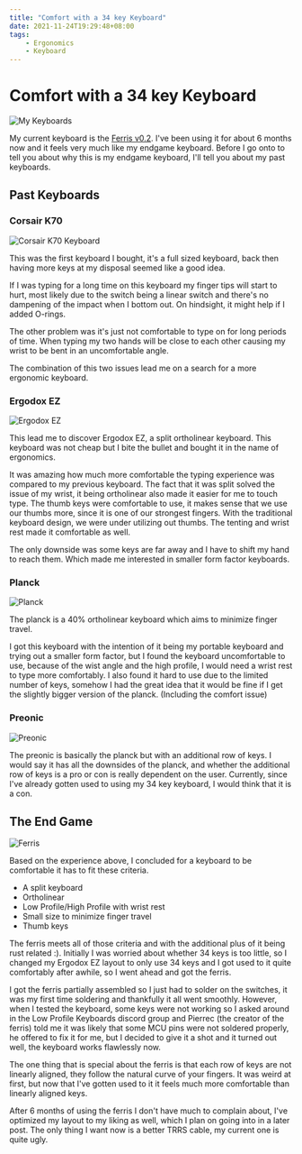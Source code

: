 ```yaml
---
title: "Comfort with a 34 key Keyboard"
date: 2021-11-24T19:29:48+08:00
tags:
    - Ergonomics
    - Keyboard
---
```


# Comfort with a 34 key Keyboard
![My Keyboards](/2021-11-24-Comfort-with-a-34-key-Keyboard/keyboards.jpg)

My current keyboard is the [Ferris v0.2](https://github.com/pierrechevalier83/ferris). I've been
using it for about 6 months now and it feels very much like my endgame keyboard. Before I go onto to
tell you about why this is my endgame keyboard, I'll tell you about my past keyboards.

## Past Keyboards

### Corsair K70

![Corsair K70 Keyboard](/2021-11-24-Comfort-with-a-34-key-Keyboard/corsair-keyboard.png)

This was the first keyboard I bought, it's a full sized keyboard, back then having more keys at my disposal seemed like a good idea.

If I was typing for a long time on this keyboard my finger tips will start to hurt, most likely due
to the switch being a linear switch and there's no dampening of the impact when I bottom out. On
hindsight, it might help if I added O-rings.

The other problem was it's just not comfortable to type on for long periods of time. When typing my
two hands will be close to each other causing my wrist to be bent in an uncomfortable angle.

The combination of this two issues lead me on a search for a more ergonomic keyboard.

### Ergodox EZ
![Ergodox EZ](/2021-11-24-Comfort-with-a-34-key-Keyboard/ergodox-ez.jpg)

This lead me to discover Ergodox EZ, a split ortholinear keyboard. This keyboard was not cheap but I
bite the bullet and bought it in the name of ergonomics.

It was amazing how much more comfortable the typing experience was compared to my previous keyboard.
The fact that it was split solved the issue of my wrist, it being ortholinear also made it easier
for me to touch type. The thumb keys were comfortable to use, it makes sense that we use our thumbs
more, since it is one of our strongest fingers. With the traditional keyboard design, we were under
utilizing out thumbs. The tenting and wrist rest made it comfortable as well.

The only downside was some keys are far away and I have to shift my hand to reach them. Which made
me interested in smaller form factor keyboards.

### Planck
![Planck](/2021-11-24-Comfort-with-a-34-key-Keyboard/planck.jpg)

The planck is a 40% ortholinear keyboard which aims to minimize finger travel.

I got this keyboard with the intention of it being my portable keyboard and trying out a smaller
form factor, but I found
the keyboard uncomfortable to use, because of the wist angle and the high profile, I would need a wrist
rest to type more comfortably. I also found it hard to use due to the limited number of keys,
somehow I had the great idea that it would be fine if I get the slightly bigger version of the planck.
(Including the comfort issue)

### Preonic
![Preonic](/2021-11-24-Comfort-with-a-34-key-Keyboard/preonic.jpg)

The preonic is basically the planck but with an additional row of keys. I would say it has all the
downsides of the planck, and whether the additional row of keys is a pro or con is really dependent
on the user. Currently, since I've already gotten used to using my 34 key keyboard, I would think
that it is a con.

## The End Game
![Ferris](/2021-11-24-Comfort-with-a-34-key-Keyboard/ferris.jpg)

Based on the experience above, I concluded for a keyboard to be comfortable it has to fit these criteria.

- A split keyboard
- Ortholinear
- Low Profile/High Profile with wrist rest
- Small size to minimize finger travel
- Thumb keys

The ferris meets all of those criteria and with the additional plus of it being rust related :).
Initially I was worried about whether 34 keys is too little, so I changed my Ergodox EZ layout to
only use 34 keys and I got used to it quite comfortably after awhile, so I went ahead and got the
ferris.

I got the ferris partially assembled so I just had to solder on the switches, it was my first time
soldering and thankfully it all went smoothly. However, when I tested the keyboard, some keys were
not working so I asked around in the Low Profile Keyboards discord group and Pierrec (the creator of
the ferris) told me it was likely that some MCU pins were not soldered properly, he offered to fix
it for me, but I decided to give it a shot and it turned out well, the keyboard works flawlessly
now.

The one thing that is special about the ferris is that each row of keys are not linearly aligned,
they follow the natural curve of your fingers. It was weird at first, but now that I've gotten used
to it it feels much more comfortable than linearly aligned keys.

After 6 months of using the ferris I don't have much to complain about, I've optimized my layout to
my liking as well, which I plan on going into in a later post. The only thing I want now is a better
TRRS cable, my current one is quite ugly.

